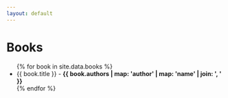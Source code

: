 ```yaml
---
layout: default
---
```


# Books

<ul>
{% for book in site.data.books %}
  <li>{{ book.title }} - <strong>{{ book.authors | map: 'author' | map: 'name' | join: ', ' }}</strong></li>
{% endfor %}
</ul>
